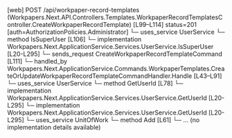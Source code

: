 [web] POST /api/workpaper-record-templates  (Workpapers.Next.API.Controllers.Templates.WorkpaperRecordTemplatesController.CreateWorkpaperRecordTemplate)  [L99–L114] status=201 [auth=AuthorizationPolicies.Administrator]
  └─ uses_service UserService
    └─ method IsSuperUser [L106]
      └─ implementation Workpapers.Next.ApplicationService.Services.UserService.IsSuperUser [L20-L295]
  └─ sends_request CreateWorkpaperRecordTemplateCommand [L111]
    └─ handled_by Workpapers.Next.ApplicationService.Commands.WorkpaperTemplates.CreateOrUpdateWorkpaperRecordTemplateCommandHandler.Handle [L43–L91]
      └─ uses_service UserService
        └─ method GetUserId [L78]
          └─ implementation Workpapers.Next.ApplicationService.Services.UserService.GetUserId [L20-L295]
          └─ implementation Workpapers.Next.ApplicationService.Services.UserService.GetUserId [L20-L295]
      └─ uses_service UnitOfWork
        └─ method Add [L61]
          └─ ... (no implementation details available)

